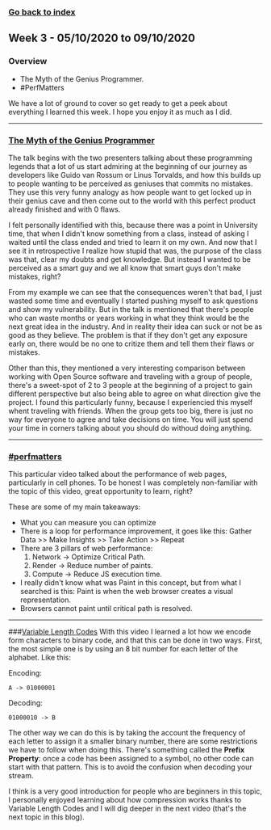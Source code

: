 ### [Go back to index](https://luis-valdez.github.io/Learning-Journal/)

## Week 3 - 05/10/2020 to 09/10/2020

### Overview
- The Myth of the Genius Programmer.
- #PerfMatters


We have a lot of ground to cover so get ready to get a peek about everything I learned this week. I hope you enjoy it as much as I did.

***
### [The Myth of the Genius Programmer](https://www.youtube.com/watch?v=0SARbwvhupQ)
The talk begins with the two presenters talking about these programming legends that a lot of us start admiring at the beginning of our journey as developers like Guido van Rossum or Linus Torvalds, and how this builds up to people wanting to be perceived as geniuses that commits no mistakes. They use this very funny analogy as how people want to get locked up in their genius cave and then come out to the world with this perfect product already finished and with 0 flaws. 

I felt personally identified with this, because there was a point in University time, that when I didn't know something from a class, instead of asking I waited until the class ended and tried to learn it on my own. And now that I see it in retrospective I realize how stupid that was, the purpose of the class was that, clear my doubts and get knowledge. But instead I wanted to be perceived as a smart guy and we all know that smart guys don't make mistakes, right?

From my example we can see that the consequences weren't that bad, I just wasted some time and eventually I started pushing myself to ask questions and show my vulnerability. But in the talk is mentioned that there's people who can waste months or years working in what they think would be the next great idea in the industry. And in reality their idea can suck or not be as good as they believe. The problem is that if they don't get any exposure early on, there would be no one to critize them and tell them their flaws or mistakes.

Other than this, they mentioned a very interesting comparison between working with Open Source software and traveling with a group of people, there's a sweet-spot of 2 to 3 people at the beginning of a project to gain different perspective but also being able to agree on what direction give the project. I found this particularly funny, because I experiencied this myself whent traveling with friends. When the group gets too big, there is just no way for everyone to agree and take decisions on time. You will just spend your time in corners talking about you should do withoud doing anything.

***
### [#perfmatters](https://www.youtube.com/watch?v=8MMmg3bDOjc)
This particular video talked about the performance of web pages, particularly in cell phones. To be honest I was completely non-familiar with the topic of this video, great opportunity to learn, right?

These are some of my main takeaways:
- What you can measure you can optimize
- There is a loop for performance improvement, it goes like this: Gather Data >> Make Insights >> Take Action >> Repeat
- There are 3 pillars of web performance:
  1. Network -> Optimize Critical Path.
  2. Render -> Reduce number of paints.
  3. Compute -> Reduce JS execution time.
- I really didn't know what was Paint in this concept, but from what I searched is this: Paint is when the web browser creates a visual representation.
- Browsers cannot paint until critical path is resolved.

***
###[Variable Length Codes](https://www.youtube.com/watch?v=6rnF2Mo80x0)
With this video I learned a lot how we encode form characters to binary code, and that this can be done in two ways.
First, the most simple one is by using an 8 bit number for each letter of the alphabet. Like this:

Encoding:
```
A -> 01000001
```

Decoding:
```
01000010 -> B
```

The other way we can do this is by taking the account the frequency of each letter to assign it a smaller binary number, there are some restrictions we have to follow when doing this. There's something called the 
**Prefix Property**: once a code has been assigned to a symbol, no other code can start with that pattern.
This is to avoid the confusion when decoding your stream.

I think is a very good introduction for people who are beginners in this topic, I personally enjoyed learning about how compression works thanks to Variable Length Codes and I will dig deeper in the next video (that's the next topic in this blog).

